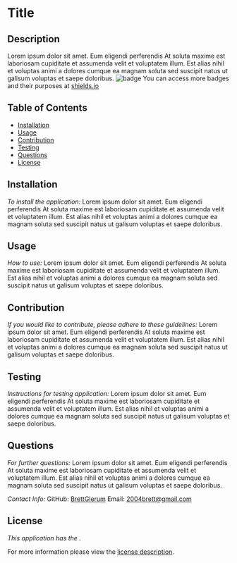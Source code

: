 # Title
## Description
Lorem ipsum dolor sit amet. Eum eligendi perferendis At soluta maxime est laboriosam cupiditate et assumenda velit et voluptatem illum. Est alias nihil et voluptas animi a dolores cumque ea magnam soluta sed suscipit natus ut galisum voluptas et saepe doloribus.
![badge](https://img.shields.io/badge/license--brightorange)
You can access more badges and their purposes at [shields.io](https://shields.io)
## Table of Contents
  * [Installation](#installation)
  * [Usage](#usage)
  * [Contribution](#contribution)
  * [Testing](#testing)
  * [Questions](#questions)
  * [License](#license)
    
    
## Installation
    
  _To install the application:_
  Lorem ipsum dolor sit amet. Eum eligendi perferendis At soluta maxime est laboriosam cupiditate et assumenda velit et voluptatem illum. Est alias nihil et voluptas animi a dolores cumque ea magnam soluta sed suscipit natus ut galisum voluptas et saepe doloribus.
      
## Usage
  _How to use:_
  Lorem ipsum dolor sit amet. Eum eligendi perferendis At soluta maxime est laboriosam cupiditate et assumenda velit et voluptatem illum. Est alias nihil et voluptas animi a dolores cumque ea magnam soluta sed suscipit natus ut galisum voluptas et saepe doloribus.
      
## Contribution
  _If you would like to contribute, please adhere to these guidelines:_
  Lorem ipsum dolor sit amet. Eum eligendi perferendis At soluta maxime est laboriosam cupiditate et assumenda velit et voluptatem illum. Est alias nihil et voluptas animi a dolores cumque ea magnam soluta sed suscipit natus ut galisum voluptas et saepe doloribus.
      
## Testing
  _Instructions for testing application:_
  Lorem ipsum dolor sit amet. Eum eligendi perferendis At soluta maxime est laboriosam cupiditate et assumenda velit et voluptatem illum. Est alias nihil et voluptas animi a dolores cumque ea magnam soluta sed suscipit natus ut galisum voluptas et saepe doloribus.
      
## Questions
      
  _For further questions:_
  Lorem ipsum dolor sit amet. Eum eligendi perferendis At soluta maxime est laboriosam cupiditate et assumenda velit et voluptatem illum. Est alias nihil et voluptas animi a dolores cumque ea magnam soluta sed suscipit natus ut galisum voluptas et saepe doloribus.
  
  _Contact Info:_
  GitHub: [BrettGlerum](https://github.com/BrettGlerum)
  Email: [2004brett@gmail.com](mailto:2004brett@gmail.com)
    
## License
      
  _This application has the ._
      
  For more information please view the [license description]().
  
  